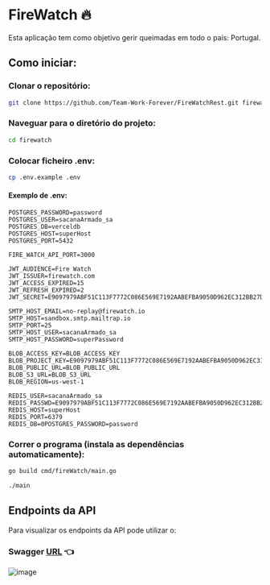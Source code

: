 # FireWatch 🔥
Esta aplicação tem como objetivo gerir queimadas em todo o país: Portugal.

## Como iniciar:

### Clonar o repositório:

```bash
git clone https://github.com/Team-Work-Forever/FireWatchRest.git firewatch
```

### Naveguar para o diretório do projeto:
```bash
cd firewatch
```

### Colocar ficheiro .env:

```bash
cp .env.example .env
```

#### Exemplo de .env:
```env
POSTGRES_PASSWORD=password
POSTGRES_USER=sacanaArmado_sa
POSTGRES_DB=verceldb
POSTGRES_HOST=superHost
POSTGRES_PORT=5432

FIRE_WATCH_API_PORT=3000

JWT_AUDIENCE=Fire Watch
JWT_ISSUER=firewatch.com
JWT_ACCESS_EXPIRED=15
JWT_REFRESH_EXPIRED=2
JWT_SECRET=E9097979ABF51C113F7772C086E569E7192AABEFBA9050D962EC312BB27DB89A

SMTP_HOST_EMAIL=no-replay@firewatch.io
SMTP_HOST=sandbox.smtp.mailtrap.io
SMTP_PORT=25
SMTP_HOST_USER=sacanaArmado_sa
SMTP_HOST_PASSWORD=superPassword

BLOB_ACCESS_KEY=BLOB_ACCESS_KEY
BLOB_PROJECT_KEY=E9097979ABF51C113F7772C086E569E7192AABEFBA9050D962EC312BB27DB89A
BLOB_PUBLIC_URL=BLOB_PUBLIC_URL
BLOB_S3_URL=BLOB_S3_URL
BLOB_REGION=us-west-1

REDIS_USER=sacanaArmado_sa
REDIS_PASSWD=E9097979ABF51C113F7772C086E569E7192AABEFBA9050D962EC312BB27DB89A
REDIS_HOST=superHost
REDIS_PORT=6379
REDIS_DB=0POSTGRES_PASSWORD=password
```

### Correr o programa (instala as dependências automaticamente):

```bash
go build cmd/fireWatch/main.go  
```

```bash
./main
```

## Endpoints da API
Para visualizar os endpoints da API pode utilizar o:

### Swagger  [URL](https://firewatchrest.onrender.com/swagger/index.html) 👈

![image](https://github.com/Team-Work-Forever/FireWatchRest/assets/74202840/09db6606-c1bb-435e-a777-d3dd711998e6)
